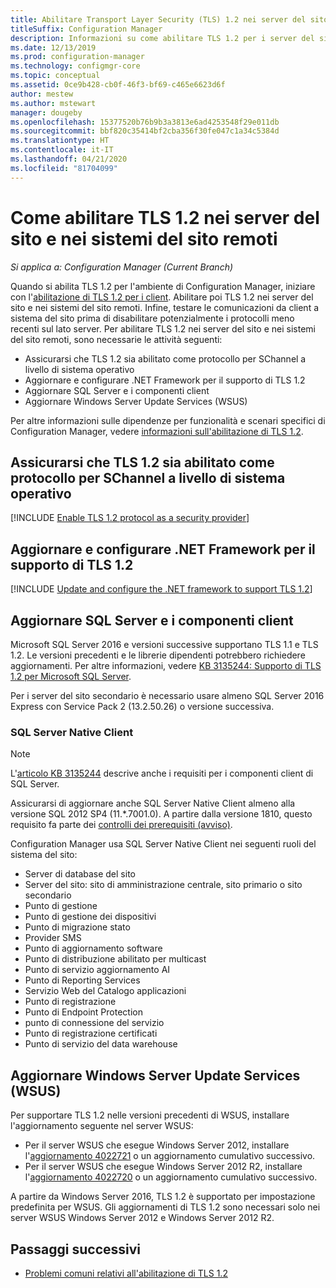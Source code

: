 ```yaml
---
title: Abilitare Transport Layer Security (TLS) 1.2 nei server del sito e nei sistemi del sito remoti
titleSuffix: Configuration Manager
description: Informazioni su come abilitare TLS 1.2 per i server del sito di Configuration Manager.
ms.date: 12/13/2019
ms.prod: configuration-manager
ms.technology: configmgr-core
ms.topic: conceptual
ms.assetid: 0ce9b428-cb0f-46f3-bf69-c465e6623d6f
author: mestew
ms.author: mstewart
manager: dougeby
ms.openlocfilehash: 15377520b76b9b3a3813e6ad4253548f29e011db
ms.sourcegitcommit: bbf820c35414bf2cba356f30fe047c1a34c5384d
ms.translationtype: HT
ms.contentlocale: it-IT
ms.lasthandoff: 04/21/2020
ms.locfileid: "81704099"
---
```

# <a name="how-to-enable-tls-12-on-the-site-servers-and-remote-site-systems"></a>Come abilitare TLS 1.2 nei server del sito e nei sistemi del sito remoti

*Si applica a: Configuration Manager (Current Branch)*

Quando si abilita TLS 1.2 per l'ambiente di Configuration Manager, iniziare con l'[abilitazione di TLS 1.2 per i client](enable-tls-1-2-client.md). Abilitare poi TLS 1.2 nei server del sito e nei sistemi del sito remoti. Infine, testare le comunicazioni da client a sistema del sito prima di disabilitare potenzialmente i protocolli meno recenti sul lato server. Per abilitare TLS 1.2 nei server del sito e nei sistemi del sito remoti, sono necessarie le attività seguenti:

- Assicurarsi che TLS 1.2 sia abilitato come protocollo per SChannel a livello di sistema operativo
- Aggiornare e configurare .NET Framework per il supporto di TLS 1.2
- Aggiornare SQL Server e i componenti client
- Aggiornare Windows Server Update Services (WSUS)

Per altre informazioni sulle dipendenze per funzionalità e scenari specifici di Configuration Manager, vedere [informazioni sull'abilitazione di TLS 1.2](enable-tls-1-2.md). 

## <a name="ensure-that-tls-12-is-enabled-as-a-protocol-for-schannel-at-the-operating-system-level"></a><a name="bkmk_protocol"></a> Assicurarsi che TLS 1.2 sia abilitato come protocollo per SChannel a livello di sistema operativo

[!INCLUDE [Enable TLS 1.2 protocol as a security provider](includes/enable-tls-1-2-protocol-security-provider.md)]

## <a name="update-and-configure-the-net-framework-to-support-tls-12"></a><a name="bkmk_net"></a> Aggiornare e configurare .NET Framework per il supporto di TLS 1.2

[!INCLUDE [Update and configure the .NET framework to support TLS 1.2](includes/update-net-framework-to-support-tls-1-2.md)]


## <a name="update-sql-server-and-client-components"></a><a name="bkmk_sql"></a> Aggiornare SQL Server e i componenti client

Microsoft SQL Server 2016 e versioni successive supportano TLS 1.1 e TLS 1.2. Le versioni precedenti e le librerie dipendenti potrebbero richiedere aggiornamenti. Per altre informazioni, vedere [KB 3135244: Supporto di TLS 1.2 per Microsoft SQL Server](https://support.microsoft.com/help/3135244/tls-1-2-support-for-microsoft-sql-server).

Per i server del sito secondario è necessario usare almeno SQL Server 2016 Express con Service Pack 2 (13.2.50.26) o versione successiva.

### <a name="sql-server-native-client"></a><a name="bkmk_sql-client"></a> SQL Server Native Client

> [!NOTE]
> L'[articolo KB 3135244](https://support.microsoft.com/help/3135244/tls-1-2-support-for-microsoft-sql-server) descrive anche i requisiti per i componenti client di SQL Server.

Assicurarsi di aggiornare anche SQL Server Native Client almeno alla versione SQL 2012 SP4 (11.*.7001.0). A partire dalla versione 1810, questo requisito fa parte dei [controlli dei prerequisiti (avviso)](../../servers/deploy/install/list-of-prerequisite-checks.md#sql-server-native-client).

Configuration Manager usa SQL Server Native Client nei seguenti ruoli del sistema del sito:

- Server di database del sito
- Server del sito: sito di amministrazione centrale, sito primario o sito secondario
- Punto di gestione
- Punto di gestione dei dispositivi
- Punto di migrazione stato
- Provider SMS
- Punto di aggiornamento software
- Punto di distribuzione abilitato per multicast
- Punto di servizio aggiornamento AI
- Punto di Reporting Services
- Servizio Web del Catalogo applicazioni
- Punto di registrazione
- Punto di Endpoint Protection
- punto di connessione del servizio
- Punto di registrazione certificati
- Punto di servizio del data warehouse


## <a name="update-windows-server-update-services-wsus"></a><a name="bkmk_wsus"></a> Aggiornare Windows Server Update Services (WSUS)

Per supportare TLS 1.2 nelle versioni precedenti di WSUS, installare l'aggiornamento seguente nel server WSUS:

- Per il server WSUS che esegue Windows Server 2012, installare l'[aggiornamento 4022721](https://support.microsoft.com/help/4022721) o un aggiornamento cumulativo successivo.
- Per il server WSUS che esegue Windows Server 2012 R2, installare l'[aggiornamento 4022720](https://support.microsoft.com/help/4022720) o un aggiornamento cumulativo successivo.

A partire da Windows Server 2016, TLS 1.2 è supportato per impostazione predefinita per WSUS.  Gli aggiornamenti di TLS 1.2 sono necessari solo nei server WSUS Windows Server 2012 e Windows Server 2012 R2.

## <a name="next-steps"></a>Passaggi successivi

- [Problemi comuni relativi all'abilitazione di TLS 1.2](enable-tls-1-2-troubleshoot.md)
